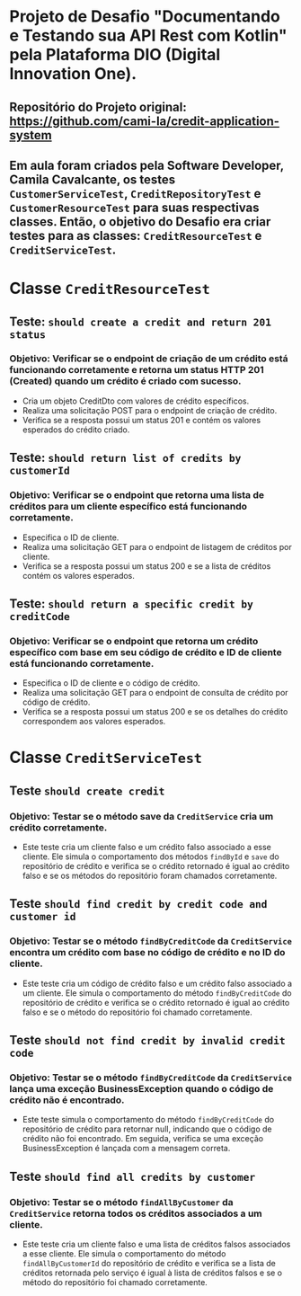 # Projeto de Desafio "Documentando e Testando sua API Rest com Kotlin" pela Plataforma DIO (Digital Innovation One).

## Repositório do Projeto original: https://github.com/cami-la/credit-application-system

## Em aula foram criados pela Software Developer, Camila Cavalcante, os testes `CustomerServiceTest`, `CreditRepositoryTest` e `CustomerResourceTest` para suas respectivas classes. Então, o objetivo do Desafio era criar testes para as classes: `CreditResourceTest` e `CreditServiceTest`.

# Classe `CreditResourceTest`

## Teste: `should create a credit and return 201 status`

### Objetivo: Verificar se o endpoint de criação de um crédito está funcionando corretamente e retorna um status HTTP 201 (Created) quando um crédito é criado com sucesso.

* Cria um objeto CreditDto com valores de crédito específicos.
* Realiza uma solicitação POST para o endpoint de criação de crédito.
* Verifica se a resposta possui um status 201 e contém os valores esperados do crédito criado.

## Teste: `should return list of credits by customerId`

### Objetivo: Verificar se o endpoint que retorna uma lista de créditos para um cliente específico está funcionando corretamente.

* Especifica o ID de cliente.
* Realiza uma solicitação GET para o endpoint de listagem de créditos por cliente.
* Verifica se a resposta possui um status 200 e se a lista de créditos contém os valores esperados.

## Teste: `should return a specific credit by creditCode`

### Objetivo: Verificar se o endpoint que retorna um crédito específico com base em seu código de crédito e ID de cliente está funcionando corretamente.

* Especifica o ID de cliente e o código de crédito.
* Realiza uma solicitação GET para o endpoint de consulta de crédito por código de crédito.
* Verifica se a resposta possui um status 200 e se os detalhes do crédito correspondem aos valores esperados.

# Classe `CreditServiceTest`

## Teste `should create credit`

### Objetivo: Testar se o método save da `CreditService` cria um crédito corretamente.

* Este teste cria um cliente falso e um crédito falso associado a esse cliente. Ele simula o comportamento dos métodos `findById` e `save` do repositório de crédito e verifica se o crédito retornado é igual ao crédito falso e se os métodos do repositório foram chamados corretamente.

## Teste `should find credit by credit code and customer id`

### Objetivo: Testar se o método `findByCreditCode` da `CreditService` encontra um crédito com base no código de crédito e no ID do cliente.

* Este teste cria um código de crédito falso e um crédito falso associado a um cliente. Ele simula o comportamento do método `findByCreditCode` do repositório de crédito e verifica se o crédito retornado é igual ao crédito falso e se o método do repositório foi chamado corretamente.

## Teste `should not find credit by invalid credit code`

### Objetivo: Testar se o método `findByCreditCode` da `CreditService` lança uma exceção BusinessException quando o código de crédito não é encontrado.

* Este teste simula o comportamento do método `findByCreditCode` do repositório de crédito para retornar null, indicando que o código de crédito não foi encontrado. Em seguida, verifica se uma exceção BusinessException é lançada com a mensagem correta.

## Teste `should find all credits by customer`

### Objetivo: Testar se o método `findAllByCustomer` da `CreditService` retorna todos os créditos associados a um cliente.

* Este teste cria um cliente falso e uma lista de créditos falsos associados a esse cliente. Ele simula o comportamento do método `findAllByCustomerId` do repositório de crédito e verifica se a lista de créditos retornada pelo serviço é igual à lista de créditos falsos e se o método do repositório foi chamado corretamente.
